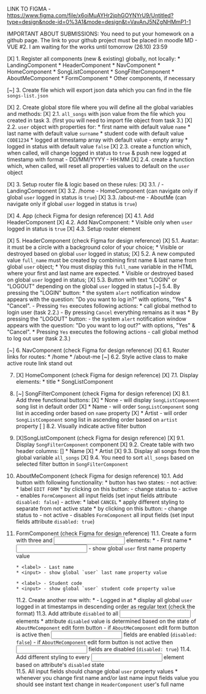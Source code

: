 LINK TO FIGMA - https://www.figma.com/file/x6oiMuAYHr2jphGOYNYrU9/Untitled?type=design&node-id=0%3A1&mode=design&t=VavAnJ5NZgNHMmP1-1

IMPORTANT ABOUT SUBMISSIONS: You need to put your homework on a github page. The link to your github project must be placed in moodle MD - VUE #2. I am waiting for the works until tomorrow (26.10) 23:59

[X] 1. Register all components (new & existing) globally, not locally:
    * LandingComponent
    * HeaderComponent
    * NavComponent
    * HomeComponent
    * SongListComponent
    * SongFilterComponent
    * AboutMeComponent
    * FormComponent
    * Other components, if necessary

[~] 3. Create file which will export json data which you can find in the file `songs-list.json`

[X] 2. Create global store file where you will define all the global variables and methods:
    [X] 2.1. `all_songs` with json value from the file which you created in task 3. (first you will need to import file object from task 3.) 
    [X] 2.2. `user` object with properties for: 
        * first name with default value `name`
        * last name with default value `surname`
        * student code with default value `CODE1234`
        * logged at timestamp array with default value - empty array
        * logged in status with default value `false`
    [X] 2.3. create a function which, when called, will change logged in status to `true` & push new logged at timestamp with format - DD/MM/YYYY - HH:MM
    [X] 2.4. create a function which, when called, will reset all properties values to default on the `user` object


[X] 3. Setup router file & logic based on these rules:
    [X] 3.1. /          - LandingComponent
    [X] 3.2. /home      - HomeComponent (can navigate only if global `user` logged in status is `true`)
    [X] 3.3. /about-me  - AboutMe (can navigate only if global `user` logged in status is `true`)

[X] 4. App (check Figma for design reference)
    [X] 4.1. Add HeaderComponent
    [X] 4.2. Add NavComponent:
        * Visible only when `user` logged in status is `true`
	[X] 4.3. Setup router element

[X] 5. HeaderComponent (check Figma for design reference)
    [X] 5.1. Avatar: it must be a circle with a background color of your choice;
        * Visible or destroyed based on global `user` logged in status;
	[X] 5.2. A new computed value `full_name` must be created by combining first name & last name from global `user` object;
	    * You must display this `full_name` variable in the HTML where your first and last name are expected.
        * Visible or destroyed based on global `user` logged in status;
	[X] 5.3. Button with text "LOGIN" or "LOGOUT" depending on the global `user` logged in status
    [~] 5.4. By pressing the "LOGIN" button:
			* the system `alert` notification window appears with the question: "Do you want to log in?" with options, "Yes" & "Cancel".
				- Pressing `Yes` executes following actions:
                    * call global method to login user (task 2.2.)
				- By pressing `Cancel` everything remains as it was
			* By pressing the "LOGOUT" button:
				- the system `alert` notification window appears with the question: "Do you want to log out?" with options, "Yes" & "Cancel".
					* Pressing `Yes` executes the following actions
						- call global method to log out user (task 2.3.)

[~] 6. NavComponent (check Figma for design reference)
    [X] 6.1. Router links for routes:
        * /home
        * /about-me
    [~] 6.2. Style active class to make active route link stand out

7. [X] HomeComponent (check Figma for design reference)
    [X] 7.1. Display elements:
        * title
        * SongListComponent

8. [~] SongFilterComponent (check Figma for design reference)
    [X] 8.1. Add three functional buttons:
        [X] * None - will display `SongListComponent` song list in default order
        [X] * Name - will order `SongListComponent` song list in acceding order based on `name` property
        [X] * Artist - will order `SongListComponent` song list in ascending order based on `artist` property
    [ ] 8.2. Visually indicate active filter button

9. [X]SongListComponent (check Figma for design reference)
    [X] 9.1. Display `SongFilterComponent` component
    [X] 9.2. Create table with two header columns:
        [] * Name
        [X] * Artist
    [X] 9.3. Display all songs from the global variable `all_songs`
    [X] 9.4. You need to sort `all_songs` based on selected filter button in `SongFilterComponent`

10. AboutMeComponent (check Figma for design reference)
    10.1. Add button with following functionality:
        * button has two states:
            - not active:
                * label `EDIT FORM`
                * by clicking on this button:
                    - change status to - active
                    - enables `FormComponent` all input fields (set input fields attribute `disabled: false`)
            - active:
                * label `CANCEL`
                * apply different styling to separate from not active state
                * by clicking on this button:
                    - change status to - not active
                    - disables `FormComponent` all input fields (set input fields attribute `disabled: true`)
                
11. FormComponent (check Figma for design reference)
    11.1. Create a form with three <label> and <input> elements:
        * <label> - First name
        * <input> - show global `user` first name property value

        * <label> - Last name
        * <input> - show global `user` last name property value

        * <label> - Student code
        * <input> - show global `user` student code property value
    11.2. Create another row with:
        * <label> - Logged in at
        * display all global `user` logged in at timestamps in descending order as regular text (check the format)
    11.3. Add attribute `disabled` to all <input> elements
        * attribute `disabled` value is determined based on the state of `AboutMeComponent` edit form button
            - if `AboutMeComponent` edit form button is active then <input> fields are enabled (`disabled: false`)
            - if `AboutMeComponent` edit form button is not active then <input> fields are disabled (`disabled: true`)
    11.4. Add different styling to every <input> element based on attribute's `disabled` state    
    11.5. All input fields should change global `user` property values
        * whenever you change first name and/or last name input fields value you should see instant text change in `HeaderComponent` user's full name

        